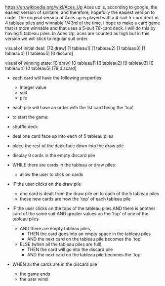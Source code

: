 
https://en.wikipedia.org/wiki/Aces_Up
Aces up is, according to google, the easiest version of solitaire, and therefore, hopefully the easiest version to code. The original version of Aces up is played with a 4-suit 5-card deck in 4 tableau piles and winnable 1/43rd of the time. I hope to make a card game that is more winnable and that uses a 5-suit 78-card deck. I will do this by having 5 tableau piles. In Aces Up, aces are counted as high but in this version we will stick to regular suit order. 

visual of initial deal:
[72 draw] [1 tableau1] [1 tableau2] [1 tableau3] [1 tableau4] [1 tableau5] [0 discard] 

visual of winning state:
[0 draw] [0 tableau1] [0 tableau2] [0 tableau3] [0 tableau4] [0 tableau5] [78 discard] 

- each card will have the following properties:
    - integer value
    - suit
    - pile
- each pile will have an order with the 1st card being the 'top'

- to start the game:
- shuffle deck
- deal one card face up into each of 5 tableau piles
- place the rest of the deck face down into the draw pile
- display 0 cards in the empty discard pile 

- WHILE there are cards in the tableau or draw piles:
    - allow the user to click on cards

- IF the user clicks on the draw pile
    - one card is dealt from the draw pile on to each of the 5 tableau piles
    - these new cards are now the 'top' of each tableau pile

- IF the user clicks on the tops of the tableau piles AND there is another card of the same suit AND greater values on the 'top' of one of the tableau piles
    - AND there are empty tableau piles, 
        - THEN the card goes into an empty space in the tableau piles
        - AND the next card on the tableau pile becomes the 'top'
    - ELSE (when all the tableau piles are full)  
        - THEN the card will go into the discard pile
        - AND the next card on the tableau pile becomes the 'top'

- WHEN all the cards are in the discard pile
    - the game ends
    - the user wins! 